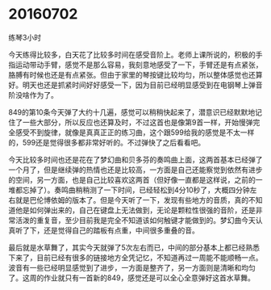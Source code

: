 # 20160702

练琴3小时

今天练得比较多，白天花了比较多时间在感受音阶上。老师上课所说的，积极的手指运动带动手臂，感觉不是那么容易，我刻意地感受了一下，手臂还是有点紧张，胳膊有时候也还是有点紧张。但由于家里的琴按键比较均匀，所以整体感觉也还算好。明天也还是抓紧时间好好感受一下，因为目前已经明显感受到在电钢琴上弹音阶没啥作为了。

849的第10条今天弹了大约十几遍，感觉可以稍稍快起来了，潜意识已经默默地记住了一些大部分，所以反应也还算及时，不过这首也是像第9首一样，开始慢弹完全感受不到旋律，就像是真真正正的练习曲，这个跟599给我的感觉是不太一样的，599还是觉得很多都非常好听的。不过弹快了之后看看吧。

今天比较多时间也还是花在了梦幻曲和贝多芬的奏鸣曲上面，这两首基本已经弹了一个月了，但是继续弹的热情也还是比较高，一方面是自己还能察觉到依然有进步的空间，另一方面，也是自己比较喜欢这两首（但好像一直都是这样说，之前的一堆都忘掉了）。奏鸣曲稍稍测了一下时间，已经轻松到4分10秒了，大概四分钟左右就是巴伦博依姆的版本了。但是今天听了一下，发现有些地方的音质，真的不知道他是如何弹出来的，自己在键盘上无法做到，无论是颗粒性很强的音阶，还是非常活泼的重复音，至少目前我是完全不知道该如何触键才能做到的。梦幻曲今天认真听了下，还是觉得自己的踏板有点重，中间很多重叠的音。

最后就是水草舞了，其实今天就弹了5次左右而已，中间的部分基本上都已经熟悉下来了，目前已经有很多的链接地方全凭记忆，不知道再过一周能不能顺畅一点。波音有一些已经明显感觉到了进步，一方面是整齐了，另一方面则是清晰和均匀了。这周的作业就只有一首新的849，感觉还是可以全心全意弹好这首水草舞。
